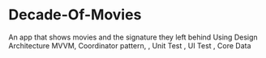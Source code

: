# Decade-Of-Movies
An app that shows movies and the signature they left behind
Using
Design Architecture MVVM,
Coordinator pattern,
, Unit Test
, UI Test
, Core Data
